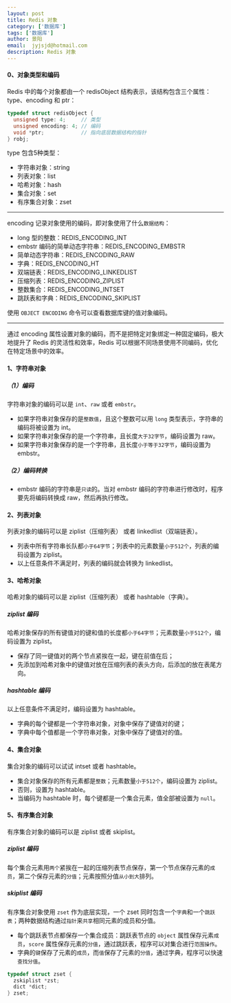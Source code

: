 ```yaml
---
layout: post
title: Redis 对象
category: ['数据库']
tags: ['数据库']
author: 景阳
email:  jyjsjd@hotmail.com
description: Redis 对象
---
```


#### 0、对象类型和编码
Redis 中的每个对象都由一个 redisObject 结构表示，该结构包含三个属性：type、encoding 和 ptr：

```c
typedef struct redisObject {
  unsigned type: 4;     // 类型
  unsigned encoding: 4; // 编码
  void *ptr;            // 指向底层数据结构的指针
} robj;
```

type 包含5种类型：
* 字符串对象：string
* 列表对象：list
* 哈希对象：hash
* 集合对象：set
* 有序集合对象：zset

----

encoding 记录对象使用的编码，即对象使用了什么`数据结构`：
* long 型的整数：REDIS_ENCODING_INT
* embstr 编码的简单动态字符串：REDIS_ENCODING_EMBSTR
* 简单动态字符串：REDIS_ENCODING_RAW
* 字典：REDIS_ENCODING_HT
* 双端链表：REDIS_ENCODING_LINKEDLIST
* 压缩列表：REDIS_ENCODING_ZIPLIST
* 整数集合：REDIS_ENCODING_INTSET
* 跳跃表和字典：REDIS_ENCODING_SKIPLIST

使用 `OBJECT ENCODING` 命令可以查看数据库键的值对象编码。

----

通过 encoding 属性设置对象的编码，而不是把特定对象绑定一种固定编码，极大地提升了 Redis 的灵活性和效率，Redis 可以根据不同场景使用不同编码，优化在特定场景中的效率。

#### 1、字符串对象
##### （1）编码
字符串对象的编码可以是 `int`、`raw` 或者 `embstr`。

* 如果字符串对象保存的是`整数值`，且这个整数可以用 `long` 类型表示，字符串的编码将被设置为 int。
* 如果字符串对象保存的是一个字符串，且长度`大于32字节`，编码设置为 raw。
* 如果字符串对象保存的是一个字符串，且长度`小于等于32字节`，编码设置为 embstr。

##### （2）编码转换
* embstr 编码的字符串是`只读`的。当对 embstr 编码的字符串进行修改时，程序要先将编码转换成 raw，然后再执行修改。

#### 2、列表对象
列表对象的编码可以是 ziplist（压缩列表） 或者 linkedlist（双端链表）。

* 列表中所有字符串长队都`小于64字节`；列表中的元素数量`小于512个`，列表的编码设置为 ziplist。
* 以上任意条件不满足时，列表的编码就会转换为 linkedlist。

#### 3、哈希对象
哈希对象的编码可以是 ziplist（压缩列表） 或者 hashtable（字典）。

##### ziplist 编码
哈希对象保存的所有键值对的键和值的长度都`小于64字节`；元素数量`小于512个`，编码设置为 ziplist。
* 保存了同一键值对的两个节点紧挨在一起，键在前值在后；
* 先添加到哈希对象中的键值对放在压缩列表的表头方向，后添加的放在表尾方向。

##### hashtable 编码
以上任意条件不满足时，编码设置为 hashtable。
* 字典的每个键都是一个字符串对象，对象中保存了键值对的键；
* 字典中每个值都是一个字符串对象，对象中保存了键值对的值。

#### 4、集合对象
集合对象的编码可以试试 intset 或者 hashtable。

* 集合对象保存的所有元素都是`整数`；元素数量`小于512个`，编码设置为 ziplist。
* 否则，设置为 hashtable。
* 当编码为 hashtable 时，每个键都是一个集合元素，值全部被设置为 `null`。

#### 5、有序集合对象
有序集合对象的编码可以是 ziplist 或者 skiplist。

##### ziplist 编码
每个集合元素用`两个`紧挨在一起的压缩列表节点保存，第一个节点保存元素的`成员`，第二个保存元素的`分值`；元素按照分值`从小到大`排列。

##### skiplist 编码
有序集合对象使用 `zset` 作为底层实现，一个 zset 同时包含一个`字典`和一个`跳跃表`；两种数据结构通过`指针`来`共享`相同元素的成员和分值。

* 每个跳跃表节点都保存一个集合成员：跳跃表节点的 `object` 属性保存元素`成员`，`score` 属性保存元素的`分值`，通过跳跃表，程序可以对集合进行`范围操作`。
* 字典的`键`保存了元素的`成员`，而`值`保存了元素的`分值`，通过字典，程序可以快速`查找分值`。

```c
typedef struct zset {
  zskiplist *zst;
  dict *dict;
} zset;
```
